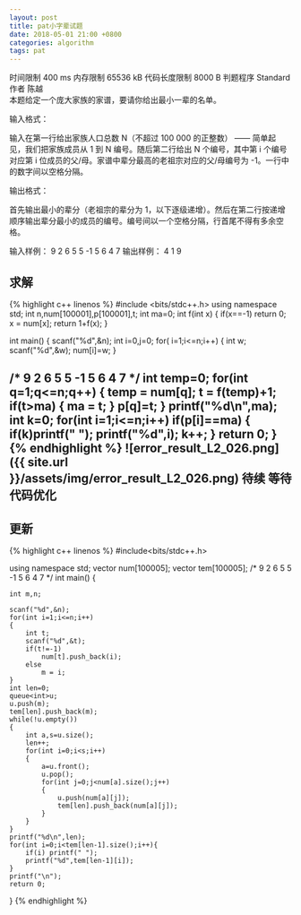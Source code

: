 ```yaml
---
layout: post
title: pat小字辈试题
date: 2018-05-01 21:00 +0800
categories: algorithm
tags: pat
---
```


<!--more-->
时间限制
400 ms
内存限制
65536 kB
代码长度限制
8000 B
判题程序
Standard
作者 陈越  
本题给定一个庞大家族的家谱，要请你给出最小一辈的名单。

输入格式：

输入在第一行给出家族人口总数 N（不超过 100 000 的正整数） —— 简单起见，我们把家族成员从 1 到 N 编号。随后第二行给出 N 个编号，其中第 i 个编号对应第 i 位成员的父/母。家谱中辈分最高的老祖宗对应的父/母编号为 -1。一行中的数字间以空格分隔。

输出格式：

首先输出最小的辈分（老祖宗的辈分为 1，以下逐级递增）。然后在第二行按递增顺序输出辈分最小的成员的编号。编号间以一个空格分隔，行首尾不得有多余空格。

输入样例：
9
2 6 5 5 -1 5 6 4 7
输出样例：
4
1 9  

求解
-
{% highlight c++ linenos %}
#include <bits/stdc++.h>
using namespace std;
int n,num[100001],p[100001],t;
int ma=0;
int f(int x)
{
    if(x==-1)
        return 0;
    x = num[x];
    return 1+f(x);
}

int main()
{
    scanf("%d",&n);
    int i=0,j=0;
    for( i=1;i<=n;i++)
    {
        int w;
        scanf("%d",&w);
        num[i]=w;
    }

/*
9
2 6 5 5 -1 5 6 4 7
*/
    int temp=0;
    for(int q=1;q<=n;q++)
    {
        temp = num[q];
        t = f(temp)+1;
            if(t>ma)
            {
                ma = t;
            }
        p[q]=t;
    }
    printf("%d\n",ma);
    int k=0;
    for(int i=1;i<=n;i++)
        if(p[i]==ma)
        {
            if(k)printf(" ");
            printf("%d",i);
            k++;
        }
    return 0;
}
{% endhighlight %}
![error_result_L2_026.png]({{ site.url }}/assets/img/error_result_L2_026.png)
待续 等待代码优化
-
更新
--------
{% highlight c++ linenos %}
#include<bits/stdc++.h>

using namespace std;
vector<int> num[100005];
vector<int> tem[100005];
/*
9
2 6 5 5 -1 5 6 4 7
*/
int main()
{

    int m,n;

    scanf("%d",&n);
    for(int i=1;i<=n;i++)
    {
        int t;
        scanf("%d",&t);
        if(t!=-1)
            num[t].push_back(i);
        else
            m = i;
    }
    int len=0;
    queue<int>u;
    u.push(m);
    tem[len].push_back(m);
    while(!u.empty())
    {
        int a,s=u.size();
        len++;
        for(int i=0;i<s;i++)
        {
            a=u.front();
            u.pop();
            for(int j=0;j<num[a].size();j++)
            {
                u.push(num[a][j]);
                tem[len].push_back(num[a][j]);
            }
        }
    }
    printf("%d\n",len);
    for(int i=0;i<tem[len-1].size();i++){
        if(i) printf(" ");
        printf("%d",tem[len-1][i]);
    }
    printf("\n");
    return 0;
}
{% endhighlight %}
